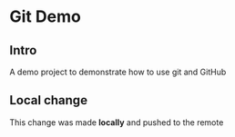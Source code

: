 # Git Demo

## Intro
A demo project to demonstrate how to use git and GitHub

## Local change
This change was made **locally** and pushed to the remote
